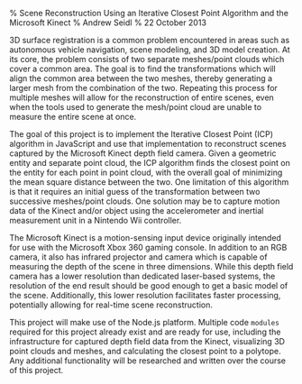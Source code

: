 % Scene Reconstruction Using an Iterative Closest Point Algorithm and the Microsoft Kinect
% Andrew Seidl
% 22 October 2013

3D surface registration is a common problem encountered in areas such as autonomous vehicle navigation, scene modeling, and 3D model creation. At its core, the problem consists of two separate meshes/point clouds which cover a common area. The goal is to find the transformations which will align the common area between the two meshes, thereby generating a larger mesh from the combination of the two. Repeating this process for multiple meshes will allow for the reconstruction of entire scenes, even when the tools used to generate the mesh/point cloud are unable to measure the entire scene at once.

The goal of this project is to implement the Iterative Closest Point (ICP) algorithm in JavaScript and use that implementation to reconstruct scenes captured by the Microsoft Kinect depth field camera. Given a geometric entity and separate point cloud, the ICP algorithm finds the closest point on the entity for each point in point cloud, with the overall goal of minimizing the mean square distance between the two. One limitation of this algorithm is that it requires an initial guess of the transformation between two successive meshes/point clouds. One solution may be to capture motion data of the Kinect and/or object using the accelerometer and inertial measurement unit in a Nintendo Wii controller.

The Microsoft Kinect is a motion-sensing input device originally intended for use with the Microsoft Xbox 360 gaming console. In addition to an RGB camera, it also has infrared projector and camera which is capable of measuring the depth of the scene in three dimensions. While this depth field camera has a lower resolution than dedicated laser-based systems, the resolution of the end result should be good enough to get a basic model of the scene. Additionally, this lower resolution facilitates faster processing, potentially allowing for real-time scene reconstruction.

This project will make use of the Node.js platform. Multiple code `modules` required for this project already exist and are ready for use, including the infrastructure for captured depth field data from the Kinect, visualizing 3D point clouds and meshes, and calculating the closest point to a polytope. Any additional functionality will be researched and written over the course of this project.
